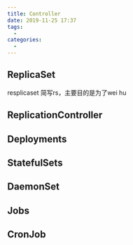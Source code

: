 ```yaml
---
title: Controller
date: 2019-11-25 17:37
tags: 
  - 
categories: 
  - 
---
```

## ReplicaSet
resplicaset 简写rs，主要目的是为了wei hu
## ReplicationController
## Deployments
## StatefulSets
## DaemonSet
## Jobs
## CronJob